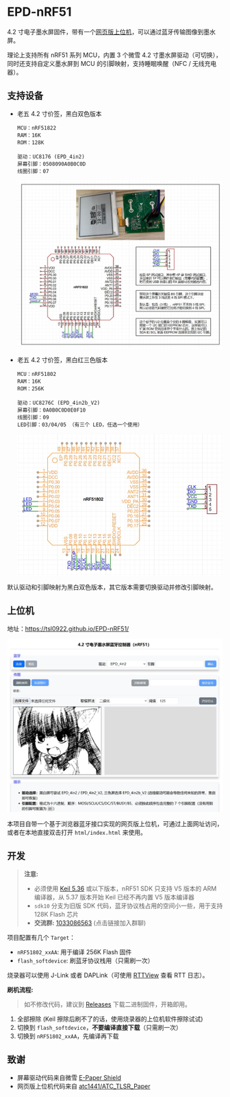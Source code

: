 # EPD-nRF51

4.2 寸电子墨水屏固件，带有一个[网页版上位机](https://tsl0922.github.io/EPD-nRF51/)，可以通过蓝牙传输图像到墨水屏。

理论上支持所有 nRF51 系列 MCU，内置 3 个微雪 4.2 寸墨水屏驱动（可切换），同时还支持自定义墨水屏到 MCU 的引脚映射，支持睡眠唤醒（NFC / 无线充电器）。

## 支持设备

- 老五 4.2 寸价签，黑白双色版本

	```
	MCU：nRF51822
	RAM：16K
	ROM：128K

	驱动：UC8176 (EPD_4in2)
	屏幕引脚：0508090A0B0C0D
	线圈引脚：07
	```

	![](html/images/1.jpg)

- 老五 4.2 寸价签，黑白红三色版本

	```
	MCU：nRF51802
	RAM：16K
	ROM：256K

	驱动：UC8276C (EPD_4in2b_V2)
	屏幕引脚：0A0B0C0D0E0F10
	线圈引脚：09
	LED引脚：03/04/05 （有三个 LED，任选一个使用）
	```

	![](html/images/2.jpg)

默认驱动和引脚映射为黑白双色版本，其它版本需要切换驱动并修改引脚映射。

## 上位机

地址：https://tsl0922.github.io/EPD-nRF51/ 

![](html/images/0.jpg)

本项目自带一个基于浏览器蓝牙接口实现的网页版上位机，可通过上面网址访问，或者在本地直接双击打开 `html/index.html` 来使用。

## 开发

> **注意:**
> - 必须使用 [Keil 5.36](https://img.anfulai.cn/bbs/96992/MDK536.EXE) 或以下版本，nRF51 SDK 只支持 V5 版本的 ARM 编译器，从 5.37 版本开始 Keil 已经不再内置 V5 版本编译器
> - `sdk10` 分支为旧版 SDK 代码，蓝牙协议栈占用的空间小一些，用于支持 128K Flash 芯片
> - **交流群:** [1033086563](https://qm.qq.com/q/WEBAZgyyc2) (点击链接加入群聊)

项目配置有几个 `Target`：

- `nRF51802_xxAA`: 用于编译 256K Flash 固件
- `flash_softdevice`: 刷蓝牙协议栈用（只需刷一次）

烧录器可以使用 J-Link 或者 DAPLink（可使用 [RTTView](https://github.com/XIVN1987/RTTView) 查看 RTT 日志）。

**刷机流程:**

> 如不修改代码，建议到 [Releases](https://github.com/tsl0922/EPD-nRF51/releases) 下载二进制固件，开箱即用。

1. 全部擦除 (Keil 擦除后刷不了的话，使用烧录器的上位机软件擦除试试)
2. 切换到 `flash_softdevice`，**不要编译直接下载**（只需刷一次）
3. 切换到 `nRF51802_xxAA`，先编译再下载

## 致谢

- 屏幕驱动代码来自微雪 [E-Paper Shield](https://www.waveshare.net/wiki/E-Paper_Shield)
- 网页版上位机代码来自 [atc1441/ATC_TLSR_Paper](https://github.com/atc1441/ATC_TLSR_Paper)
